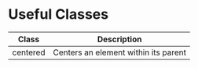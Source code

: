 # Useful Classes

Class    | Description
---------|--------------------------------------
centered | Centers an element within its parent